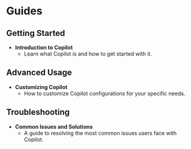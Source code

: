 # Guides

## Getting Started
- **Introduction to Copilot**
  - Learn what Copilot is and how to get started with it.

## Advanced Usage
- **Customizing Copilot**
  - How to customize Copilot configurations for your specific needs.

## Troubleshooting
- **Common Issues and Solutions**
  - A guide to resolving the most common issues users face with Copilot.